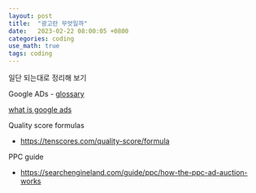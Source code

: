 ```yaml
---
layout: post
title:  "광고란 무엇일까"
date:   2023-02-22 08:00:05 +0800
categories: coding
use_math: true
tags: coding
---
```



일단 되는대로 정리해 보기

Google ADs - [glossary](https://support.google.com/google-ads/answer/12326985?hl=en&ref_topic=24937)

[what is google ads](https://www.wordstream.com/articles/what-is-google-adwords)

Quality score formulas
- https://tenscores.com/quality-score/formula

PPC guide
- https://searchengineland.com/guide/ppc/how-the-ppc-ad-auction-works